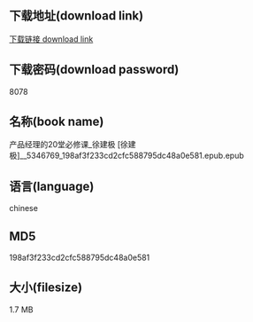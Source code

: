 ## 下载地址(download link)
[下载链接 download link](https://voluble-croquembouche-d321dc.netlify.app/?s=%E4%BA%A7%E5%93%81%E7%BB%8F%E7%90%86%E7%9A%8420%E5%A0%82%E5%BF%85%E4%BF%AE%E8%AF%BE_%E5%BE%90%E5%BB%BA%E6%9E%81+%5B%E5%BE%90%E5%BB%BA%E6%9E%81%5D__5346769_198af3f233cd2cfc588795dc48a0e581.epub)

## 下载密码(download password)
8078

## 名称(book name)
产品经理的20堂必修课_徐建极 [徐建极]__5346769_198af3f233cd2cfc588795dc48a0e581.epub.epub

## 语言(language)
chinese

## MD5
198af3f233cd2cfc588795dc48a0e581

## 大小(filesize)
1.7 MB
